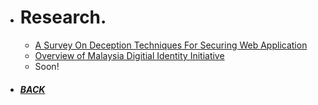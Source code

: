 *  # Research.

   - [A Survey On Deception Techniques For Securing Web Application](https://www.researchgate.net/publication/335499433_A_Survey_on_Deception_Techniques_for_Securing_Web_Application)
   - [Overview of Malaysia Digitial Identity Initiative](https://www.cybersecurity.my/data/content_files/12/2090.pdf)
   - Soon!
*  ##### [BACK](/index.html "Back to Homepage")
